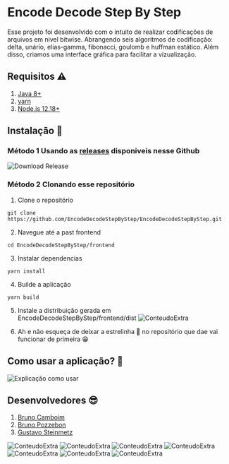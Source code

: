 # Encode Decode Step By Step
Esse projeto foi desenvolvido com o intuito de realizar codificações de arquivos em nivel bitwise.
Abrangendo seis algoritmos de codificação: delta, unário, elias-gamma, fibonacci, goulomb e huffman estático.
Além disso, criamos uma interface gráfica para facilitar a vizualização.

## Requisitos ⚠
1. [Java 8+](https://www.oracle.com/java/technologies/javase-jdk11-downloads.html)
2. [yarn](https://classic.yarnpkg.com/en/docs/install)
3. [Node.js 12.18+](https://nodejs.org/en/)


## Instalação 💾
### Método 1 Usando as [releases](https://github.com/EncodeDecodeStepByStep/EncodeDecodeStepByStep/releases) disponiveis nesse Github
![Download Release](ReadMeImgs/download_release.gif "Download Release")

### Método 2 Clonando esse repositório
1. Clone o repositório
```
git clone https://github.com/EncodeDecodeStepByStep/EncodeDecodeStepByStep.git
```
2. Navegue até a past frontend
```
cd EncodeDecodeStepByStep/frontend
```
3. Instalar dependencias
```
yarn install
```
4. Builde a aplicação
```
yarn build
```
5. Instale a distribuição gerada em EncodeDecodeStepByStep/frontend/dist
![ConteudoExtra](ReadMeImgs/instalador_encode_decode.png)

6. Ah e não esqueça de deixar a estrelinha 🌟 no repositório que dae vai funcionar de primeira 😁

## Como usar a aplicação? 🤔
![Explicação como usar](ReadMeImgs/como_usar.gif "Explicação como usar")

## Desenvolvedores 😎
1. <a href="https://www.linkedin.com/in/bruno-camboim3b6/" target="_blank">Bruno Camboim</a>
2. <a href="https://www.linkedin.com/in/bruno-pozzebon44/" target="_blank">Bruno Pozzebon</a>
3. <a href="https://www.linkedin.com/in/stzgustavo/" target="_blank">Gustavo Steinmetz</a>

![ConteudoExtra](ReadMeImgs/image.png)
![ConteudoExtra](frontend/src/assets/codificationsExplanations/Unario.png)
![ConteudoExtra](frontend/src/assets/codificationsExplanations/Delta.png)
![ConteudoExtra](frontend/src/assets/codificationsExplanations/EliasGamma.png)
![ConteudoExtra](frontend/src/assets/codificationsExplanations/Goulomb.png)
![ConteudoExtra](frontend/src/assets/codificationsExplanations/Huffman.png)
![ConteudoExtra](frontend/src/assets/codificationsExplanations/Fibonacci.png)
